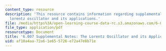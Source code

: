 ```yaml
---
content_type: resource
description: 'This resource contains information regarding supplemental notes: the
  lorentz oscillator and its applications.'
file: /media/https%3A/open-learning-course-data-rc.s3.amazonaws.com/6-007-electromagnetic-energy-from-motors-to-lasers-spring-2011/af10a4aa72a61e655726e72a47e8b71e_MIT6_007S11_lorentz.pdf
file_type: application/pdf
resourcetype: Document
title: '6.007 Supplemental Notes: The Lorentz Oscillator and its Applications'
uid: af10a4aa-72a6-1e65-5726-e72a47e8b71e
---
```

